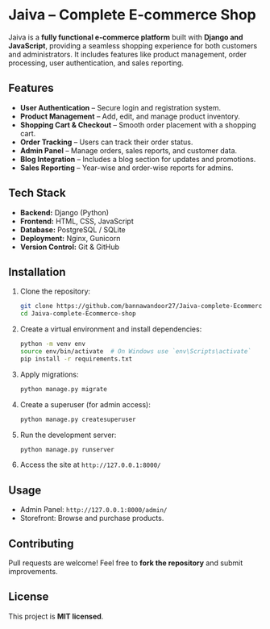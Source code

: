 
# **Jaiva – Complete E-commerce Shop**  

Jaiva is a **fully functional e-commerce platform** built with **Django and JavaScript**, providing a seamless shopping experience for both customers and administrators. It includes features like product management, order processing, user authentication, and sales reporting.  

## **Features**  
- **User Authentication** – Secure login and registration system.  
- **Product Management** – Add, edit, and manage product inventory.  
- **Shopping Cart & Checkout** – Smooth order placement with a shopping cart.  
- **Order Tracking** – Users can track their order status.  
- **Admin Panel** – Manage orders, sales reports, and customer data.  
- **Blog Integration** – Includes a blog section for updates and promotions.  
- **Sales Reporting** – Year-wise and order-wise reports for admins.  

## **Tech Stack**  
- **Backend:** Django (Python)  
- **Frontend:** HTML, CSS, JavaScript  
- **Database:** PostgreSQL / SQLite  
- **Deployment:** Nginx, Gunicorn  
- **Version Control:** Git & GitHub  

## **Installation**  

1. Clone the repository:  
   ```bash
   git clone https://github.com/bannawandoor27/Jaiva-complete-Ecommerce-shop.git
   cd Jaiva-complete-Ecommerce-shop
   ```  

2. Create a virtual environment and install dependencies:  
   ```bash
   python -m venv env
   source env/bin/activate  # On Windows use `env\Scripts\activate`
   pip install -r requirements.txt
   ```  

3. Apply migrations:  
   ```bash
   python manage.py migrate
   ```  

4. Create a superuser (for admin access):  
   ```bash
   python manage.py createsuperuser
   ```  

5. Run the development server:  
   ```bash
   python manage.py runserver
   ```  

6. Access the site at `http://127.0.0.1:8000/`  

## **Usage**  
- Admin Panel: `http://127.0.0.1:8000/admin/`  
- Storefront: Browse and purchase products.  

## **Contributing**  
Pull requests are welcome! Feel free to **fork the repository** and submit improvements.  

## **License**  
This project is **MIT licensed**.  

